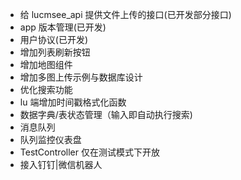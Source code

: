 
- 给 lucmsee_api 提供文件上传的接口(已开发部分接口)
- app 版本管理(已开发)
- 用户协议(已开发)
- 增加列表刷新按钮
- 增加地图组件
- 增加多图上传示例与数据库设计
- 优化搜索功能
- lu 端增加时间戳格式化函数
- 数据字典/表状态管理（输入即自动执行搜索)
- 消息队列
- 队列监控仪表盘
- TestController 仅在测试模式下开放
- 接入钉钉|微信机器人

